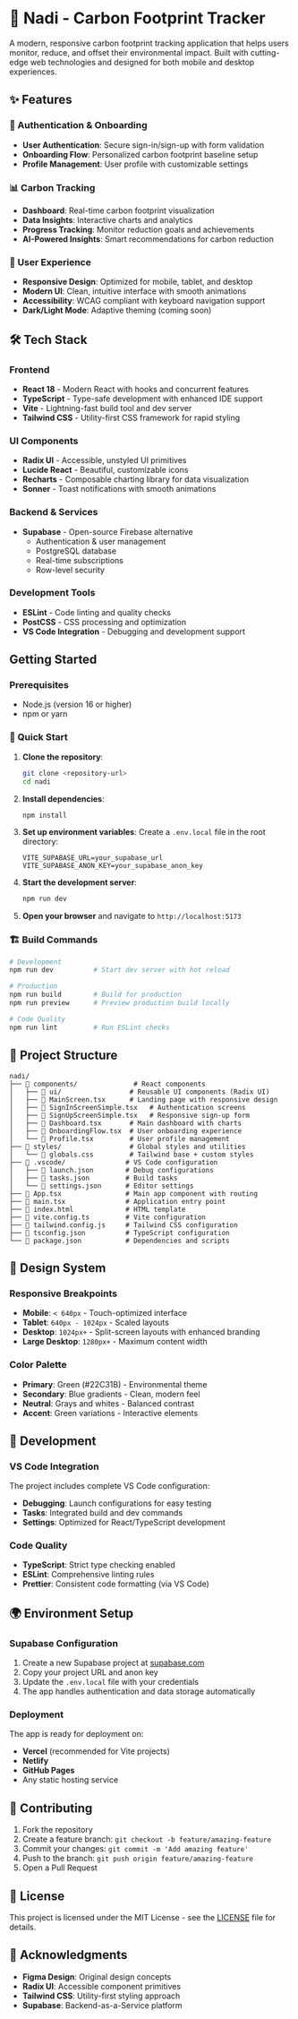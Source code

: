 # 🌱 Nadi - Carbon Footprint Tracker

A modern, responsive carbon footprint tracking application that helps users monitor, reduce, and offset their environmental impact. Built with cutting-edge web technologies and designed for both mobile and desktop experiences.

## ✨ Features

### 🔐 Authentication & Onboarding
- **User Authentication**: Secure sign-in/sign-up with form validation
- **Onboarding Flow**: Personalized carbon footprint baseline setup
- **Profile Management**: User profile with customizable settings

### 📊 Carbon Tracking
- **Dashboard**: Real-time carbon footprint visualization
- **Data Insights**: Interactive charts and analytics
- **Progress Tracking**: Monitor reduction goals and achievements
- **AI-Powered Insights**: Smart recommendations for carbon reduction

### 🎨 User Experience
- **Responsive Design**: Optimized for mobile, tablet, and desktop
- **Modern UI**: Clean, intuitive interface with smooth animations
- **Accessibility**: WCAG compliant with keyboard navigation support
- **Dark/Light Mode**: Adaptive theming (coming soon)

## 🛠️ Tech Stack

### Frontend
- **React 18** - Modern React with hooks and concurrent features
- **TypeScript** - Type-safe development with enhanced IDE support
- **Vite** - Lightning-fast build tool and dev server
- **Tailwind CSS** - Utility-first CSS framework for rapid styling

### UI Components
- **Radix UI** - Accessible, unstyled UI primitives
- **Lucide React** - Beautiful, customizable icons
- **Recharts** - Composable charting library for data visualization
- **Sonner** - Toast notifications with smooth animations

### Backend & Services
- **Supabase** - Open-source Firebase alternative
  - Authentication & user management
  - PostgreSQL database
  - Real-time subscriptions
  - Row-level security

### Development Tools
- **ESLint** - Code linting and quality checks
- **PostCSS** - CSS processing and optimization
- **VS Code Integration** - Debugging and development support

## Getting Started

### Prerequisites

- Node.js (version 16 or higher)
- npm or yarn

### 🚀 Quick Start

1. **Clone the repository**:
   ```bash
   git clone <repository-url>
   cd nadi
   ```

2. **Install dependencies**:
   ```bash
   npm install
   ```

3. **Set up environment variables**:
   Create a `.env.local` file in the root directory:
   ```env
   VITE_SUPABASE_URL=your_supabase_url
   VITE_SUPABASE_ANON_KEY=your_supabase_anon_key
   ```

4. **Start the development server**:
   ```bash
   npm run dev
   ```

5. **Open your browser** and navigate to `http://localhost:5173`

### 🏗️ Build Commands

```bash
# Development
npm run dev          # Start dev server with hot reload

# Production
npm run build        # Build for production
npm run preview      # Preview production build locally

# Code Quality
npm run lint         # Run ESLint checks
```

## 📁 Project Structure

```
nadi/
├── 📁 components/              # React components
│   ├── 📁 ui/                 # Reusable UI components (Radix UI)
│   ├── 📄 MainScreen.tsx      # Landing page with responsive design
│   ├── 📄 SignInScreenSimple.tsx   # Authentication screens
│   ├── 📄 SignUpScreenSimple.tsx   # Responsive sign-up form
│   ├── 📄 Dashboard.tsx       # Main dashboard with charts
│   ├── 📄 OnboardingFlow.tsx  # User onboarding experience
│   └── 📄 Profile.tsx         # User profile management
├── 📁 styles/                 # Global styles and utilities
│   └── 📄 globals.css         # Tailwind base + custom styles
├── 📁 .vscode/               # VS Code configuration
│   ├── 📄 launch.json        # Debug configurations
│   ├── 📄 tasks.json         # Build tasks
│   └── 📄 settings.json      # Editor settings
├── 📄 App.tsx                # Main app component with routing
├── 📄 main.tsx               # Application entry point
├── 📄 index.html             # HTML template
├── 📄 vite.config.ts         # Vite configuration
├── 📄 tailwind.config.js     # Tailwind CSS configuration
├── 📄 tsconfig.json          # TypeScript configuration
└── 📄 package.json           # Dependencies and scripts
```

## 🎨 Design System

### Responsive Breakpoints
- **Mobile**: `< 640px` - Touch-optimized interface
- **Tablet**: `640px - 1024px` - Scaled layouts
- **Desktop**: `1024px+` - Split-screen layouts with enhanced branding
- **Large Desktop**: `1280px+` - Maximum content width

### Color Palette
- **Primary**: Green (#22C31B) - Environmental theme
- **Secondary**: Blue gradients - Clean, modern feel
- **Neutral**: Grays and whites - Balanced contrast
- **Accent**: Green variations - Interactive elements

## 🔧 Development

### VS Code Integration
The project includes complete VS Code configuration:
- **Debugging**: Launch configurations for easy testing
- **Tasks**: Integrated build and dev commands
- **Settings**: Optimized for React/TypeScript development

### Code Quality
- **TypeScript**: Strict type checking enabled
- **ESLint**: Comprehensive linting rules
- **Prettier**: Consistent code formatting (via VS Code)

## 🌍 Environment Setup

### Supabase Configuration
1. Create a new Supabase project at [supabase.com](https://supabase.com)
2. Copy your project URL and anon key
3. Update the `.env.local` file with your credentials
4. The app handles authentication and data storage automatically

### Deployment
The app is ready for deployment on:
- **Vercel** (recommended for Vite projects)
- **Netlify**
- **GitHub Pages**
- Any static hosting service

## 🤝 Contributing

1. Fork the repository
2. Create a feature branch: `git checkout -b feature/amazing-feature`
3. Commit your changes: `git commit -m 'Add amazing feature'`
4. Push to the branch: `git push origin feature/amazing-feature`
5. Open a Pull Request

## 📄 License

This project is licensed under the MIT License - see the [LICENSE](LICENSE) file for details.

## 🙏 Acknowledgments

- **Figma Design**: Original design concepts
- **Radix UI**: Accessible component primitives
- **Tailwind CSS**: Utility-first styling approach
- **Supabase**: Backend-as-a-Service platform
